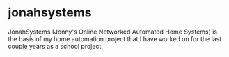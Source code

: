 jonahsystems
============

JonahSystems (Jonny's Online Networked Automated Home Systems)  is the basis of my home automation project that I have worked on for the last couple years as a school project.